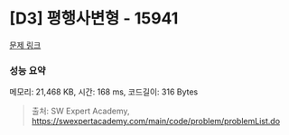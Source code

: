 # [D3] 평행사변형 - 15941 

[문제 링크](https://swexpertacademy.com/main/code/problem/problemDetail.do?contestProbId=AYVgOZEKOpcDFAQK) 

### 성능 요약

메모리: 21,468 KB, 시간: 168 ms, 코드길이: 316 Bytes



> 출처: SW Expert Academy, https://swexpertacademy.com/main/code/problem/problemList.do